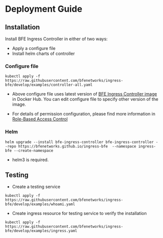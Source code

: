 # Deployment Guide

## Installation
Install BFE Ingress Controller in either of two ways:
* Apply a configure file
* Install helm charts of controller

### Configure file

``` shell script
kubectl apply -f https://raw.githubusercontent.com/bfenetworks/ingress-bfe/develop/examples/controller-all.yaml
```

- Above configure file uses latest version of [BFE Ingress Controller  image](https://hub.docker.com/r/bfenetworks/bfe-ingress-controller) in Docker Hub. You can edit configure file to specify other version of the image.

- For details of permission configuration, please find more information in [Role-Based Access Control](rbac.md)

### Helm

```
helm upgrade --install bfe-ingress-controller bfe-ingress-controller --repo https://bfenetworks.github.io/ingress-bfe  --namespace ingress-bfe --create-namespace
```

- helm3 is required.

## Testing

* Create a testing service

``` shell script
kubectl apply -f https://raw.githubusercontent.com/bfenetworks/ingress-bfe/develop/examples/whoami.yaml
```

* Create ingress resource for testing service to verify the installation

``` shell script
kubectl apply -f https://raw.githubusercontent.com/bfenetworks/ingress-bfe/develop/examples/ingress.yaml  
```

